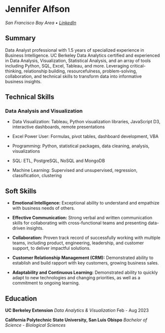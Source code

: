 
<!--
**jennyalfi/jennyalfi** is a ✨ _special_ ✨ repository because its `README.md` (this file) appears on your GitHub profile.

Here are some ideas to get you started:

- 🔭 I’m currently working on ...
- 🌱 I’m currently learning ...
- 👯 I’m looking to collaborate on ...
- 🤔 I’m looking for help with ...
- 💬 Ask me about ...
- 📫 How to reach me: ...
- 😄 Pronouns: ...
- ⚡ Fun fact: ...
-->


# Jennifer Alfson
*San Francisco Bay Area • [LinkedIn](https://www.linkedin.com/in/jennifer-alfson/)*

## Summary
 Data Analyst professional with 1.5 years of specialized experience in Business Intelligence. UC Berkeley Data Analytics certified and experienced in Data Analysis, Visualization, Statistical Analysis, and an array of tools including Python, SQL, Excel, Tableau, and more. Leveraging critical-thinking, relationship building, resourcefulness, problem-solving, collaboration, and technical skills to transform data into informative business insights. 

## Technical Skills

### Data Analysis and Visualization
- Data Visualization: Tableau, Python visualization libraries, JavaScript D3, interactive dashboards, remote presentations

- Excel Power User: Formulas, pivot tables, dashboard development, VBA 

- Programming: Python, statistical packages, data cleaning, analysis, visualizations

- SQL: ETL, PostgreSQL, NoSQL and MongoDB

- Machine Learning: Supervised and unsupervised, regression, classification, clustering


## Soft Skills

- **Emotional Intelligence:** Exceptional ability to understand and empathize with business needs of others.

- **Effective Communication:** Strong verbal and written communication skills for collaborating with cross-functional teams and presenting data-driven insights.

- **Collaboration:** Proven track record of successfully working with multiple teams, including product, engineering, leadership, and customer support, to deliver impactful solutions.

- **Customer Relationship Management (CRM):**
  Demonstrated ability to establish and build rapport with key customers, growing business sales.

- **Adaptability and Continuous Learning:** Demonstrated ability to quickly adapt to new technologies and changing priorities, as well as a commitment to ongoing learning.

 ## Education
**UC Berkeley Extension**
*Data Analytics & Visualization* Feb - Aug 2023

**California Polytechnic State University, San Luis Obispo**
*Bachelor of Science - Biological Sciences*